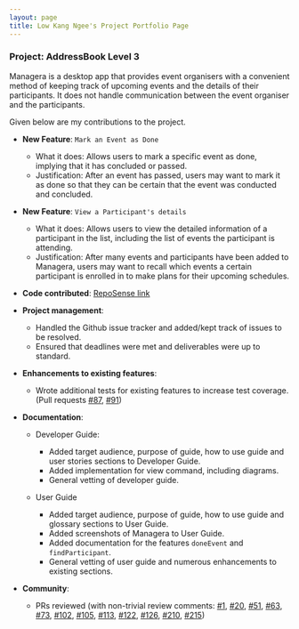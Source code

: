 ```yaml
---
layout: page
title: Low Kang Ngee's Project Portfolio Page
---
```


### Project: AddressBook Level 3

Managera is a desktop app that provides event organisers with a convenient method of keeping track of upcoming events 
and the details of their participants. It does not handle communication between the event organiser and the participants.

Given below are my contributions to the project.

* **New Feature**: `Mark an Event as Done`
    * What it does: Allows users to mark a specific event as done, implying that it has concluded or passed.
    * Justification: After an event has passed, users may want to mark it as done so that they can be certain that 
      the event was conducted and concluded.

* **New Feature**: `View a Participant's details`
    * What it does: Allows users to view the detailed information of a participant in the list, including the list of 
      events the participant is attending.
    * Justification: After many events and participants have been added to Managera, users may want to recall which 
    events a certain participant is enrolled in to make plans for their upcoming schedules.

* **Code contributed**: [RepoSense link](https://nus-cs2103-ay2122s1.github.io/tp-dashboard/?search=AY2122S1-CS2103T-T10-2&sort=groupTitle&sortWithin=title&timeframe=commit&mergegroup=&groupSelect=groupByRepos&breakdown=true&checkedFileTypes=docs~functional-code~test-code~other&since=2021-09-17&tabOpen=true&tabType=authorship&tabAuthor=lowkangn&tabRepo=AY2122S1-CS2103T-T10-2%2Ftp%5Bmaster%5D&authorshipIsMergeGroup=false&authorshipFileTypes=docs~functional-code~test-code~other&authorshipIsBinaryFileTypeChecked=false)

* **Project management**:
    * Handled the Github issue tracker and added/kept track of issues to be resolved.
    * Ensured that deadlines were met and deliverables were up to standard.

* **Enhancements to existing features**:
    * Wrote additional tests for existing features to increase test coverage. (Pull requests 
      [\#87](https://github.com/AY2122S1-CS2103T-T10-2/tp/pull/87), 
      [\#91](https://github.com/AY2122S1-CS2103T-T10-2/tp/pull/91))

* **Documentation**:
    * Developer Guide:
        * Added target audience, purpose of guide, how to use guide and user stories sections to Developer Guide.
        * Added implementation for view command, including diagrams.
        * General vetting of developer guide.
        
    * User Guide
        * Added target audience, purpose of guide, how to use guide and glossary sections to User Guide.
        * Added screenshots of Managera to User Guide.
        * Added documentation for the features `doneEvent` and `findParticipant`.
        * General vetting of user guide and numerous enhancements to existing sections.

* **Community**:
    * PRs reviewed (with non-trivial review comments: 
      [\#1](https://github.com/AY2122S1-CS2103T-T10-2/tp/pull/1), 
      [\#20](https://github.com/AY2122S1-CS2103T-T10-2/tp/pull/20), 
      [\#51](https://github.com/AY2122S1-CS2103T-T10-2/tp/pull/51), 
      [\#63](https://github.com/AY2122S1-CS2103T-T10-2/tp/pull/63), 
      [\#73](https://github.com/AY2122S1-CS2103T-T10-2/tp/pull/73),
      [\#102](https://github.com/AY2122S1-CS2103T-T10-2/tp/pull/102),
      [\#105](https://github.com/AY2122S1-CS2103T-T10-2/tp/pull/105),
      [\#113](https://github.com/AY2122S1-CS2103T-T10-2/tp/pull/113),
      [\#122](https://github.com/AY2122S1-CS2103T-T10-2/tp/pull/122),
      [\#126](https://github.com/AY2122S1-CS2103T-T10-2/tp/pull/126), 
      [\#210](https://github.com/AY2122S1-CS2103T-T10-2/tp/pull/210), 
      [\#215](https://github.com/AY2122S1-CS2103T-T10-2/tp/pull/215))

